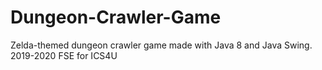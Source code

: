 # Dungeon-Crawler-Game
Zelda-themed dungeon crawler game made with Java 8 and Java Swing. 2019-2020 FSE for ICS4U
